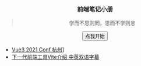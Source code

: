 <div class="home">
    <div class="home-top" style="text-align: center;">
        <h3>前端笔记小册</h3>
        <p>
            <blockquote>学而不思则罔，思而不学则怠</blockquote>
        </p>
        <a href="/frontend-notes/broswer-doc/">
            <button class="start-btn">点我开始</button>
        </a>
    </div>
    <div class="appenidx">
        <ul>
            <li>
                <a href="https://www.bilibili.com/read/cv11408693">Vue3 2021 Conf 杭州]</a>
            </li>
            <li>
                <a href="https://www.bilibili.com/video/BV1kh411Q7WN">下一代前端工具Vite介绍 中英双语字幕</a>
            </li>
        </ul>
    </div>
</div>